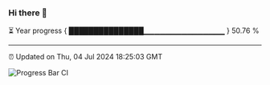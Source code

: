 ### Hi there 👋

⏳ Year progress { ███████████████▁▁▁▁▁▁▁▁▁▁▁▁▁▁▁ } 50.76 %

---

⏰ Updated on Thu, 04 Jul 2024 18:25:03 GMT

![Progress Bar CI](https://github.com/ZhaoGui/ZhaoGui/workflows/Progress%20Bar%20CI/badge.svg)
